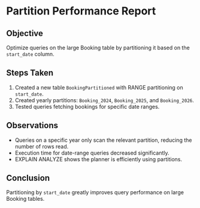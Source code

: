 # Partition Performance Report

## Objective
Optimize queries on the large Booking table by partitioning it based on the `start_date` column.

## Steps Taken
1. Created a new table `BookingPartitioned` with RANGE partitioning on `start_date`.
2. Created yearly partitions: `Booking_2024`, `Booking_2025`, and `Booking_2026`.
3. Tested queries fetching bookings for specific date ranges.

## Observations
- Queries on a specific year only scan the relevant partition, reducing the number of rows read.
- Execution time for date-range queries decreased significantly.
- EXPLAIN ANALYZE shows the planner is efficiently using partitions.

## Conclusion
Partitioning by `start_date` greatly improves query performance on large Booking tables.
